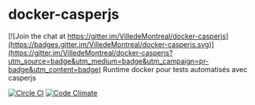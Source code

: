 # docker-casperjs

[![Join the chat at https://gitter.im/VilledeMontreal/docker-casperjs](https://badges.gitter.im/VilledeMontreal/docker-casperjs.svg)](https://gitter.im/VilledeMontreal/docker-casperjs?utm_source=badge&utm_medium=badge&utm_campaign=pr-badge&utm_content=badge)
Runtime docker pour tests automatisés avec casperjs

[![Circle CI](https://circleci.com/gh/VilledeMontreal/docker-casperjs.svg?style=svg)](https://circleci.com/gh/VilledeMontreal/docker-casperjs) [![Code Climate](https://codeclimate.com/github/VilledeMontreal/docker-casperjs/badges/gpa.svg)](https://codeclimate.com/github/VilledeMontreal/docker-casperjs)
